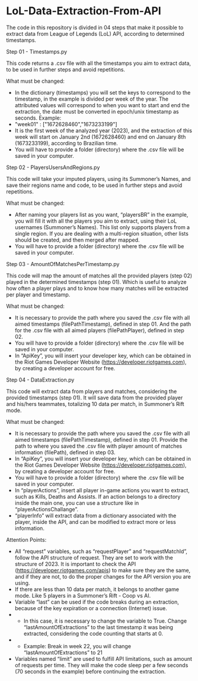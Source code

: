# LoL-Data-Extraction-From-API

The code in this repository is divided in 04 steps that make it possible to extract data from League of Legends (LoL) API, according to determined timestamps. 

Step 01 - Timestamps.py

This code returns a .csv file with all the timestamps you aim to extract data, to be used in further steps and avoid repetitions. 

What must be changed: 
* In the dictionary (timestamps) you will set the keys to correspond to the timestamp, in the example is divided per week of the year. The attributed values will correspond to when you want to start and end the extraction, the date must be converted in epoch/unix timestamp as seconds. 
Example: 
* "week01" : ["1672628460","1673233199"]
* It is the first week of the analyzed year (2023), and the extraction of this week will start on January 2nd (1672628460) and end on January 8th (1673233199), according to Brazilian time.  
* You will have to provide a folder (directory) where the .csv file will be saved in your computer. 

Step 02 - PlayersUsersAndRegions.py

This code will take your imputed players, using its Summoner’s Names, and save their regions name and code, to be used in further steps and avoid repetitions. 

What must be changed: 
* After naming your players list as you want, “playersBR” in the example, you will fill it with all the players you aim to extract, using their LoL usernames (Summoner’s Names). This list only supports players from a single region. If you are dealing with a multi-region situation, other lists should be created, and then merged after mapped. 
* You will have to provide a folder (directory) where the .csv file will be saved in your computer. 

Step 03 - AmountOfMatchesPerTimestamp.py

This code will map the amount of matches all the provided players (step 02) played in the determined timestamps (step 01). Which is useful to analyze how often a player plays and to know how many matches will be extracted per player and timestamp. 

What must be changed: 
* It is necessary to provide the path where you saved the .csv file with all aimed timestamps (filePathTimestamp), defined in step 01. And the path for the .csv file with all aimed players (filePathPlayer), defined in step 02. 
* You will have to provide a folder (directory) where the .csv file will be saved in your computer. 
* In “ApiKey”, you will insert your developer key, which can be obtained in the Riot Games Developer Website (https://developer.riotgames.com), by creating a developer account for free. 

Step 04 - DataExtraction.py

This code will extract data from players and matches, considering the provided timestamps (step 01). It will save data from the provided player and his/hers teammates, totalizing 10 data per match, in Summoner’s Rift mode. 

What must be changed: 
* It is necessary to provide the path where you saved the .csv file with all aimed timestamps (filePathTimestamp), defined in step 01.
Provide the path to where you saved the .csv file with player amount of matches information (filePath), defined in step 03.
* In “ApiKey”, you will insert your developer key, which can be obtained in the Riot Games Developer Website (https://developer.riotgames.com), by creating a developer account for free. 
* You will have to provide a folder (directory) where the .csv file will be saved in your computer. 
* In “playerActions”, insert all player in-game actions you want to extract, such as Kills, Deaths and Assists. If an action belongs to a directory inside the main one, you can use a structure like in “playerActionsChallange”. 
* “playerInfo” will extract data from a dictionary associated with the player, inside the API, and can be modified to extract more or less information. 

Attention Points: 
* All “request” variables, such as “requestPlayer” and “requestMatchId”, follow the API structure of request. They are set to work with the structure of 2023. It is important to check the API (https://developer.riotgames.com/apis) to make sure they are the same, and if they are not, to do the proper changes for the API version you are using. 
* If there are less than 10 data per match, it belongs to another game mode. Like 5 players in a Summoner’s Rift - Coop vs AI.   
* Variable “last” can be used if the code breaks during an extraction, because of the key expiration or a connection (Internet) issue. 
* * In this case, it is necessary to change the variable to True. Change “lastAmountOfExtractions” to the last timestamp it was being extracted, considering the code counting that starts at 0. 
* * Example: Break in week 22, you will change “lastAmountOfExtractions” to 21
* Variables named “limit” are used to fulfill API limitations, such as amount of requests per time. They will make the code sleep per a few seconds (70 seconds in the example) before continuing the extraction. 
